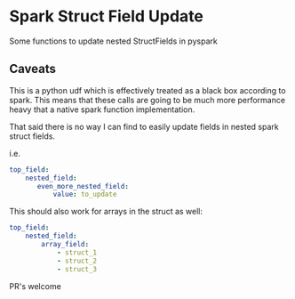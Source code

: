 # Spark Struct Field Update

Some functions to update nested StructFields in pyspark

## Caveats

This is a python udf which is effectively treated as a black box
according to spark. This means that these calls are going to be much
more performance heavy that a native spark function implementation.

That said there is no way I can find to easily update fields in nested 
spark struct fields.

i.e.

```yaml
top_field:
    nested_field:
       even_more_nested_field:
           value: to_update
```

This should also work for arrays in the struct as well:

```yaml
top_field:
    nested_field:
        array_field:
            - struct_1
            - struct_2
            - struct_3
 ```
 
 PR's welcome
